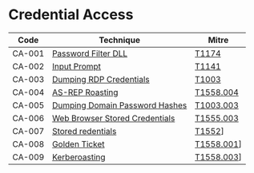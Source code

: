 # Credential Access

|Code     |Technique               |Mitre     |
|---------|------------------------|----------|
|CA-001   |[Password Filter DLL](https://pentestlab.blog/2020/02/10/credential-access-password-filter-dll/)|[T1174](https://attack.mitre.org/techniques/T1174/)|
|CA-002   |[Input Prompt](https://pentestlab.blog/2020/03/02/phishing-windows-credentials/)|[T1141](https://attack.mitre.org/techniques/T1141/)|
|CA-003   |[Dumping RDP Credentials](https://pentestlab.blog/2021/05/24/dumping-rdp-credentials/)|[T1003](https://attack.mitre.org/techniques/T1003/)|
|CA-004   |[AS-REP Roasting](https://pentestlab.blog/2024/02/20/as-rep-roasting/)|[T1558.004](https://attack.mitre.org/techniques/T1558/004/)|
|CA-005   |[Dumping Domain Password Hashes](https://pentestlab.blog/2018/07/04/dumping-domain-password-hashes/)|[T1003.003](https://attack.mitre.org/techniques/T1003/003/)|
|CA-006   |[Web Browser Stored Credentials](https://pentestlab.blog/2024/08/20/web-browser-stored-credentials/)|[T1555.003](https://attack.mitre.org/techniques/T1555/003/)|
|CA-007   |[Stored redentials](https://pentestlab.blog/2017/04/19/stored-credentials/)|[T1552](https://attack.mitre.org/techniques/T1552/)]
|CA-008   |[Golden Ticket](https://pentestlab.blog/2018/04/09/golden-ticket/)|[T1558.001](https://attack.mitre.org/techniques/T1558.001/)]
|CA-009   |[Kerberoasting](https://pentestlab.blog/2018/06/12/kerberoast/)|[T1558.003](https://attack.mitre.org/techniques/T1558/003/)]
